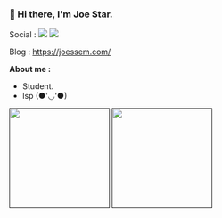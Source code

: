 ### 👋 Hi there, I'm Joe Star.

Social : [![](https://img.shields.io/badge/twitter-@Joestar094-blue.svg)](https://twitter.com/Joestar094) [![](https://img.shields.io/badge/telegram-@Joe_xim-blue.svg)](https://t.me/Joe_xim) 

Blog : https://joessem.com/

**About me :** 
 
 + Student. 
 + lsp (●'◡'●)



<a href=""><img src="https://github-readme-stats.vercel.app/api?username=Jstar49&show_icons=true&theme=dark" height="180px"></a> 
<a href=""><img src="https://github-readme-stats.vercel.app/api/top-langs/?username=Jstar49&layout=compact&theme=dark" height="180px"></a>
<!--
**MyBules/mybules** is a ✨ _special_ ✨ repository because its `README.md` (this file) appears on your GitHub profile.

Here are some ideas to get you started:

- 🔭 I’m currently working on ...
- 🌱 I’m currently learning ...
- 👯 I’m looking to collaborate on ...
- 🤔 I’m looking for help with ...
- 💬 Ask me about ...
- 📫 How to reach me: ...
- 😄 Pronouns: ...
- ⚡ Fun fact: ...
-->
